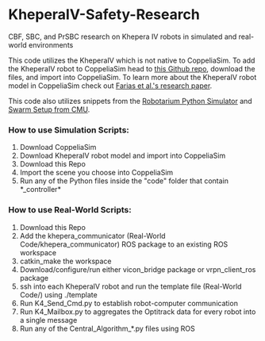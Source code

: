 # KheperaIV-Safety-Research
CBF, SBC, and PrSBC research on Khepera IV robots in simulated and real-world environments


This code utilizes the KheperaIV which is not native to CoppeliaSim. To add the KheperaIV robot to CoppeliaSim head to [this Github repo](https://github.com/EAPH/K4_Model_VREP), download the files, and import into CoppeliaSim. To learn more about the KheperaIV robot model in CoppeliaSim check out [Farias et al.'s research paper](https://doi.org/10.1016/j.ifacol.2017.08.1721).


This code also utilizes snippets from the [Robotarium Python Simulator](https://github.com/robotarium/robotarium_python_simulator) and [Swarm Setup from CMU](https://github.com/michael5511b/CMU-AART-Swarm-Platform-ROS-Package).

### How to use Simulation Scripts:
1. Download CoppeliaSim
2. Download KheperaIV robot model and import into CoppeliaSim
3. Download this Repo
4. Import the scene you choose into CoppeliaSim
5. Run any of the Python files inside the "code" folder that contain \*_controller\*

### How to use Real-World Scripts:
1. Download this Repo
2. Add the khepera_communicator (Real-World Code/khepera_communicator) ROS package to an existing ROS workspace
3. catkin_make the workspace
4. Download/configure/run either vicon_bridge package or vrpn_client_ros package
5. ssh into each KheperaIV robot and run the template file (Real-World Code/) using ./template
6. Run K4_Send_Cmd.py to establish robot-computer communication
7. Run K4_Mailbox.py to aggregates the Optitrack data for every robot into a single message
8. Run any of the Central_Algorithm_*.py files using ROS 



